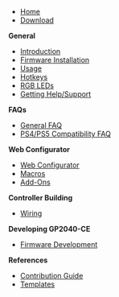 - [Home](README "GP2040-CE | RP2040 Gamepad Firmware Documentation")
- [Download](download "GP2040-CE | Download")

**General**

- [Introduction](introduction "GP2040-CE | Introduction")
- [Firmware Installation](installation "GP2040-CE | Firmware Installation")
- [Usage](usage "GP2040-CE | Usage")
- [Hotkeys](hotkeys "GP2040-CE | Hotkeys")
- [RGB LEDs](rgb-leds "GP2040-CE | RGB LEDs")
- [Getting Help/Support](getting-help-support "GP2040-CE | Getting Help")

**FAQs**

- [General FAQ](faq "GP2040-CE | Frequently Asked Questions (FAQ)")
- [PS4/PS5 Compatibility FAQ](faq-ps4-ps5-compatibility "GP2040-CE | PS4-PS5 Compatibility")

**Web Configurator**

- [Web Configurator](web-configurator "GP2040-CE | Web Configurator")
- [Macros](macros "GP2040-CE | Macros")
- [Add-Ons](add-ons "GP2040-CE | Web Configurator - Add-ons")

**Controller Building**

- [Wiring](wiring "GP2040-CE | Wiring Guide")

**Developing GP2040-CE**

- [Firmware Development](development "GP2040-CE | Development")

**References**

- [Contribution Guide](contribution-guide "GP2040-CE | Contribution Guide")
- [Templates](templates "GP2040-CE | Templates")
